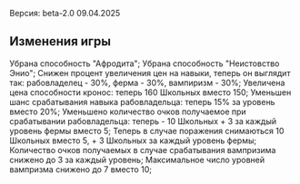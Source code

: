 Версия: beta-2.0 09.04.2025

## Изменения игры
  
  Убрана способность "Афродита";
  Убрана способность "Неистовство Энио";
  Снижен процент увеличения цен на навыки, теперь он выглядит так: рабовладелец - 30%, ферма - 30%, вампиризм - 30%;
  Увеличена цена способности кронос: теперь 160 Школьных вместо 150;
  Уменьшен шанс срабатывания навыка рабовладельца: теперь 15% за уровень вместо 20%;
  Уменьшено количество очков получаемое при срабатывании рабовладельца: теперь - 10 Школьных + 3 за каждый уровень фермы вместо 5;
  Теперь в случае поражения снимаються 10 Школьных вместо 5, + 3 Школьных за каждый уровень фермы;
  Количество очков получаемых в случае срабатывания вампризима снижено до 3 за каждый уровень;
  Максимальное число уровней вампризма снижено до 7 вместо 10;
